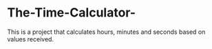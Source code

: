 # The-Time-Calculator-
This is a project that calculates hours, minutes and seconds based on values received. 

